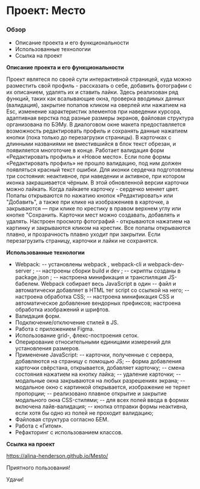 # Проект: Место

### Обзор
* Описание проекта  и его функциональности
* Использованные технологии
* Ссылка на проект

**Описание проекта  и его функциональности**

Проект являтеся по своей сути интерактивной страницей, куда можно разместить свой профиль - рассказать о себе, добавить фотографии с их описанием, удалять их и ставить лайки.
Здесь реализован ряд функций, таких как всалывающие окна, проверка вводимых данных (валидация), закрытие попапов кликом на оверлей или нажатием на Esc, изменение характеристик элементов при наведении курсора, адаптивная верстка под разные размеры экранов, файловая структура организована по БЭМу. В диалоговом окне макета предоставляется возможность редактировать профиль и сохранять данные нажатием кнопки (пока только до перезагрузки страницы). В карточках с длинными названиями не вместившийся в блок текст обрезан, и появиляется многоточие в конце. Работает валидация форм «Редактировать профиль» и «Новое место».
Если поле формы «Редактировать профиль» не прошло валидацию, под ним должен появляться красный текст ошибки.
Для иконки сердечка подготовлены три состояния: неактивное, при наведении и активное, при котором иконка закрашивается чёрным. В этой обновленной версии карточки можно лайкать. Когда лайкаете карточку - сердечко меняет цвет.
Попапы открываются по нажатию кнопок «Редактировать» или "Добавить", а также при клике на изображениев в карточке, а закрываются — при клике по крестику в правом верхнем углу или кнопке "Сохранить.
Карточки мест можно создавать, добавлять и удалять. Настроен просмотр фотографий - открываются нажатием на картинку и закрываются кликом на крестик.
Все попапы открываются плавно, и прозрачность плавно уходит при закрытии.
Если перезагрузить страницу, карточки и лайки не сохранятся.

**Использованные технологии**

- Webpack:
  -- установлены webpack , webpack-cli и webpack-dev-server ;
  -- настроены сборки build и dev ;
  -- скрипты созданы в package.json ;
  -- настроена минификация и транспиляция JS-бабелем. Webpack собирает весь JavaScript в один 
  -- файл и автоматически добавляет в HTML тег script со ссылкой на него;
  -- настроена обработка CSS;
  -- настроена минификация CSS и автоматическое добавление вендорных префиксов; настроена обработка изображений и шрифтов.
- Валидация форм.
- Подключение/отключение стилей в JS.
- Работа с приложением Figma.
- Использование grid-, флекс-построения сеток.
- Оперирование относительными единицами измерений для установления размеров.
- Применение JavaScript:
  -- карточки, полученные с сервера, добавляются на страницу с помощью JS;
  -- форма добавления карточки свёрстана, открывается, добавляет карточку;
  -- смена состояния нажатием на кнопку лайка;
  -- удаление карточки;
  -- модальные окна закрываются на любых разрешениях экрана;
  -- модальное окно с картинкой открывается, изображение не теряет пропорции;
  -- реализовано плавное открытие и закрытие модального окна CSS-стилями;
  -- для всех полей ввода в формах включена лайв-валидация;
  -- кнопка отправки формы неактивна, если хотя бы одно из полей не проходит валидацию;
- Файловая структура согласно БЕМ.
- Работа с «Гитом».
- Рефакторинг с использованием классов.


**Ссылка на проект**

https://alina-henderson.github.io/Mesto/

Приятного пользования!


Удачи!
